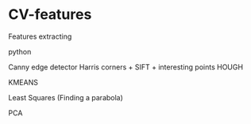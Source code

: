 # CV-features
Features extracting

python

Canny edge detector
Harris corners + SIFT + interesting points
HOUGH

KMEANS

Least Squares (Finding a parabola)

PCA


